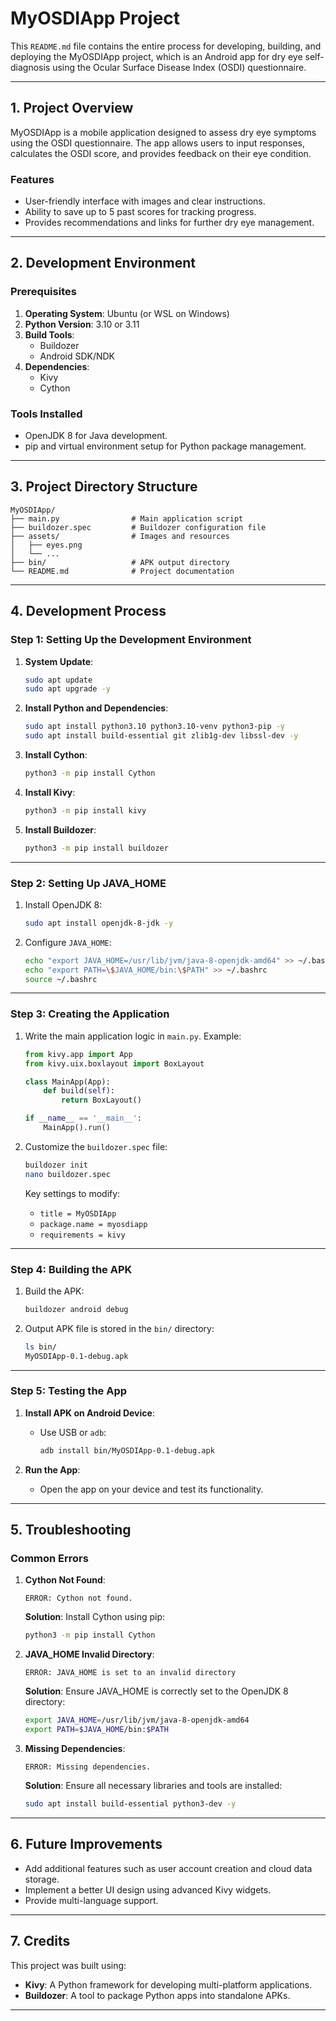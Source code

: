 # MyOSDIApp Project

This `README.md` file contains the entire process for developing, building, and deploying the MyOSDIApp project, which is an Android app for dry eye self-diagnosis using the Ocular Surface Disease Index (OSDI) questionnaire.

---

## **1. Project Overview**
MyOSDIApp is a mobile application designed to assess dry eye symptoms using the OSDI questionnaire. The app allows users to input responses, calculates the OSDI score, and provides feedback on their eye condition.

### **Features**
- User-friendly interface with images and clear instructions.
- Ability to save up to 5 past scores for tracking progress.
- Provides recommendations and links for further dry eye management.

---

## **2. Development Environment**

### **Prerequisites**
1. **Operating System**: Ubuntu (or WSL on Windows)
2. **Python Version**: 3.10 or 3.11
3. **Build Tools**:
   - Buildozer
   - Android SDK/NDK
4. **Dependencies**:
   - Kivy
   - Cython

### **Tools Installed**
- OpenJDK 8 for Java development.
- pip and virtual environment setup for Python package management.

---

## **3. Project Directory Structure**

```
MyOSDIApp/
├── main.py                # Main application script
├── buildozer.spec         # Buildozer configuration file
├── assets/                # Images and resources
│   ├── eyes.png
│   └── ...
├── bin/                   # APK output directory
└── README.md              # Project documentation
```

---

## **4. Development Process**

### **Step 1: Setting Up the Development Environment**

1. **System Update**:
   ```bash
   sudo apt update
   sudo apt upgrade -y
   ```

2. **Install Python and Dependencies**:
   ```bash
   sudo apt install python3.10 python3.10-venv python3-pip -y
   sudo apt install build-essential git zlib1g-dev libssl-dev -y
   ```

3. **Install Cython**:
   ```bash
   python3 -m pip install Cython
   ```

4. **Install Kivy**:
   ```bash
   python3 -m pip install kivy
   ```

5. **Install Buildozer**:
   ```bash
   python3 -m pip install buildozer
   ```

---

### **Step 2: Setting Up JAVA_HOME**

1. Install OpenJDK 8:
   ```bash
   sudo apt install openjdk-8-jdk -y
   ```

2. Configure `JAVA_HOME`:
   ```bash
   echo "export JAVA_HOME=/usr/lib/jvm/java-8-openjdk-amd64" >> ~/.bashrc
   echo "export PATH=\$JAVA_HOME/bin:\$PATH" >> ~/.bashrc
   source ~/.bashrc
   ```

---

### **Step 3: Creating the Application**
1. Write the main application logic in `main.py`. Example:
   ```python
   from kivy.app import App
   from kivy.uix.boxlayout import BoxLayout

   class MainApp(App):
       def build(self):
           return BoxLayout()

   if __name__ == '__main__':
       MainApp().run()
   ```

2. Customize the `buildozer.spec` file:
   ```bash
   buildozer init
   nano buildozer.spec
   ```
   Key settings to modify:
   - `title = MyOSDIApp`
   - `package.name = myosdiapp`
   - `requirements = kivy`

---

### **Step 4: Building the APK**

1. Build the APK:
   ```bash
   buildozer android debug
   ```

2. Output APK file is stored in the `bin/` directory:
   ```bash
   ls bin/
   MyOSDIApp-0.1-debug.apk
   ```

---

### **Step 5: Testing the App**

1. **Install APK on Android Device**:
   - Use USB or `adb`:
     ```bash
     adb install bin/MyOSDIApp-0.1-debug.apk
     ```

2. **Run the App**:
   - Open the app on your device and test its functionality.

---

## **5. Troubleshooting**

### **Common Errors**
1. **Cython Not Found**:
   ```
   ERROR: Cython not found.
   ```
   **Solution**:
   Install Cython using pip:
   ```bash
   python3 -m pip install Cython
   ```

2. **JAVA_HOME Invalid Directory**:
   ```
   ERROR: JAVA_HOME is set to an invalid directory
   ```
   **Solution**:
   Ensure JAVA_HOME is correctly set to the OpenJDK 8 directory:
   ```bash
   export JAVA_HOME=/usr/lib/jvm/java-8-openjdk-amd64
   export PATH=$JAVA_HOME/bin:$PATH
   ```

3. **Missing Dependencies**:
   ```
   ERROR: Missing dependencies.
   ```
   **Solution**:
   Ensure all necessary libraries and tools are installed:
   ```bash
   sudo apt install build-essential python3-dev -y
   ```

---

## **6. Future Improvements**
- Add additional features such as user account creation and cloud data storage.
- Implement a better UI design using advanced Kivy widgets.
- Provide multi-language support.

---

## **7. Credits**
This project was built using:
- **Kivy**: A Python framework for developing multi-platform applications.
- **Buildozer**: A tool to package Python apps into standalone APKs.

---

